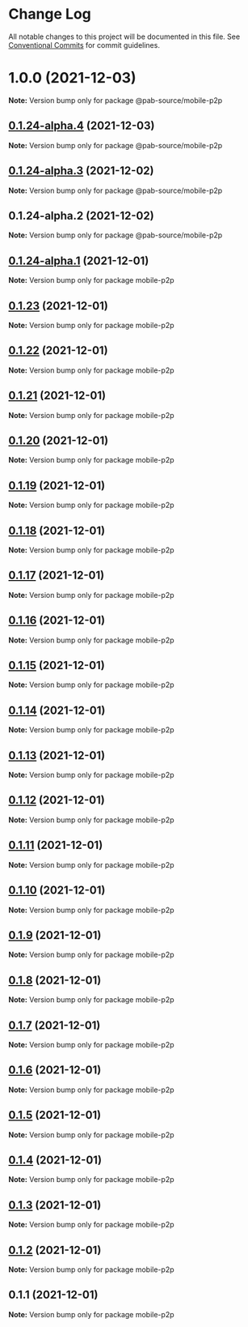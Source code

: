 # Change Log

All notable changes to this project will be documented in this file.
See [Conventional Commits](https://conventionalcommits.org) for commit guidelines.

# 1.0.0 (2021-12-03)

**Note:** Version bump only for package @pab-source/mobile-p2p

## [0.1.24-alpha.4](https://github.com/Pab-Source/react-native-pwc-demo/compare/@pab-source/mobile-p2p@0.1.24-alpha.3...@pab-source/mobile-p2p@0.1.24-alpha.4) (2021-12-03)

**Note:** Version bump only for package @pab-source/mobile-p2p

## [0.1.24-alpha.3](https://github.com/Pab-Source/react-native-pwc-demo/compare/@pab-source/mobile-p2p@0.1.24-alpha.2...@pab-source/mobile-p2p@0.1.24-alpha.3) (2021-12-02)

**Note:** Version bump only for package @pab-source/mobile-p2p

## 0.1.24-alpha.2 (2021-12-02)

**Note:** Version bump only for package @pab-source/mobile-p2p

## [0.1.24-alpha.1](https://github.com/Pab-Source/react-native-pwc-demo/compare/mobile-p2p@0.1.23...mobile-p2p@0.1.24-alpha.1) (2021-12-01)

**Note:** Version bump only for package mobile-p2p

## [0.1.23](https://github.com/Pab-Source/react-native-pwc-demo/compare/mobile-p2p@0.1.22...mobile-p2p@0.1.23) (2021-12-01)

**Note:** Version bump only for package mobile-p2p

## [0.1.22](https://github.com/Pab-Source/react-native-pwc-demo/compare/mobile-p2p@0.1.21...mobile-p2p@0.1.22) (2021-12-01)

**Note:** Version bump only for package mobile-p2p

## [0.1.21](https://github.com/Pab-Source/react-native-pwc-demo/compare/mobile-p2p@0.1.20...mobile-p2p@0.1.21) (2021-12-01)

**Note:** Version bump only for package mobile-p2p

## [0.1.20](https://github.com/Pab-Source/react-native-pwc-demo/compare/mobile-p2p@0.1.19...mobile-p2p@0.1.20) (2021-12-01)

**Note:** Version bump only for package mobile-p2p

## [0.1.19](https://github.com/Pab-Source/react-native-pwc-demo/compare/mobile-p2p@0.1.18...mobile-p2p@0.1.19) (2021-12-01)

**Note:** Version bump only for package mobile-p2p

## [0.1.18](https://github.com/Pab-Source/react-native-pwc-demo/compare/mobile-p2p@0.1.17...mobile-p2p@0.1.18) (2021-12-01)

**Note:** Version bump only for package mobile-p2p

## [0.1.17](https://github.com/Pab-Source/react-native-pwc-demo/compare/mobile-p2p@0.1.16...mobile-p2p@0.1.17) (2021-12-01)

**Note:** Version bump only for package mobile-p2p

## [0.1.16](https://github.com/Pab-Source/react-native-pwc-demo/compare/mobile-p2p@0.1.15...mobile-p2p@0.1.16) (2021-12-01)

**Note:** Version bump only for package mobile-p2p

## [0.1.15](https://github.com/Pab-Source/react-native-pwc-demo/compare/mobile-p2p@0.1.14...mobile-p2p@0.1.15) (2021-12-01)

**Note:** Version bump only for package mobile-p2p

## [0.1.14](https://github.com/Pab-Source/react-native-pwc-demo/compare/mobile-p2p@0.1.13...mobile-p2p@0.1.14) (2021-12-01)

**Note:** Version bump only for package mobile-p2p

## [0.1.13](https://github.com/Pab-Source/react-native-pwc-demo/compare/mobile-p2p@0.1.12...mobile-p2p@0.1.13) (2021-12-01)

**Note:** Version bump only for package mobile-p2p

## [0.1.12](https://github.com/Pab-Source/react-native-pwc-demo/compare/mobile-p2p@0.1.11...mobile-p2p@0.1.12) (2021-12-01)

**Note:** Version bump only for package mobile-p2p

## [0.1.11](https://github.com/Pab-Source/react-native-pwc-demo/compare/mobile-p2p@0.1.10...mobile-p2p@0.1.11) (2021-12-01)

**Note:** Version bump only for package mobile-p2p

## [0.1.10](https://github.com/Pab-Source/react-native-pwc-demo/compare/mobile-p2p@0.1.9...mobile-p2p@0.1.10) (2021-12-01)

**Note:** Version bump only for package mobile-p2p

## [0.1.9](https://github.com/Pab-Source/react-native-pwc-demo/compare/mobile-p2p@0.1.8...mobile-p2p@0.1.9) (2021-12-01)

**Note:** Version bump only for package mobile-p2p

## [0.1.8](https://github.com/Pab-Source/react-native-pwc-demo/compare/mobile-p2p@0.1.7...mobile-p2p@0.1.8) (2021-12-01)

**Note:** Version bump only for package mobile-p2p

## [0.1.7](https://github.com/Pab-Source/react-native-pwc-demo/compare/mobile-p2p@0.1.6...mobile-p2p@0.1.7) (2021-12-01)

**Note:** Version bump only for package mobile-p2p

## [0.1.6](https://github.com/Pab-Source/react-native-pwc-demo/compare/mobile-p2p@0.1.5...mobile-p2p@0.1.6) (2021-12-01)

**Note:** Version bump only for package mobile-p2p

## [0.1.5](https://github.com/Pab-Source/react-native-pwc-demo/compare/mobile-p2p@0.1.4...mobile-p2p@0.1.5) (2021-12-01)

**Note:** Version bump only for package mobile-p2p

## [0.1.4](https://github.com/Pab-Source/react-native-pwc-demo/compare/mobile-p2p@0.1.3...mobile-p2p@0.1.4) (2021-12-01)

**Note:** Version bump only for package mobile-p2p

## [0.1.3](https://github.com/Pab-Source/react-native-pwc-demo/compare/mobile-p2p@0.1.2...mobile-p2p@0.1.3) (2021-12-01)

**Note:** Version bump only for package mobile-p2p

## [0.1.2](https://github.com/Pab-Source/react-native-pwc-demo/compare/mobile-p2p@0.1.1...mobile-p2p@0.1.2) (2021-12-01)

**Note:** Version bump only for package mobile-p2p

## 0.1.1 (2021-12-01)

**Note:** Version bump only for package mobile-p2p
